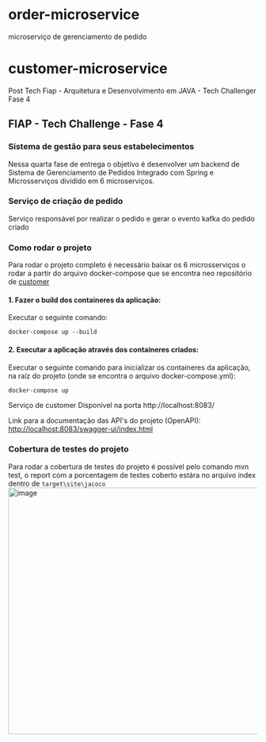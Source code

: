 # order-microservice
microserviço de gerenciamento de pedido

# customer-microservice
Post Tech Fiap - Arquitetura e Desenvolvimento em JAVA - Tech Challenger Fase 4

## FIAP - Tech Challenge - Fase 4

### Sistema de gestão para seus estabelecimentos

Nessa quarta fase de entrega o objetivo é desenvolver um backend de Sistema de Gerenciamento de Pedidos Integrado
com Spring e Microsserviços dividido em 6 microserviços.

### Serviço de criação de pedido  
Serviço responsável por realizar o pedido e gerar o evento kafka do pedido criado

### Como rodar o projeto
Para rodar o projeto completo é necessário baixar os 6 microsserviços o rodar a partir do arquivo docker-compose que se encontra neo repositório de [customer](https://github.com/MaiconFiuza/customer-microservice)

#### 1. Fazer o build dos containeres da aplicação:
Executar o seguinte comando:
    
    docker-compose up --build

#### 2. Executar a aplicação através dos containeres criados:
Executar o seguinte comando para inicializar os containeres da aplicação, na raíz do projeto (onde se encontra o arquivo docker-compose.yml):

    docker-compose up


Serviço de customer
Disponível na porta http://localhost:8083/

Link para a documentação das API's do projeto (OpenAPI):
[http://localhost:8083/swagger-ui/index.html](http://localhost:8080/swagger-ui/index.html)



### Cobertura de testes do projeto 
Para rodar a cobertura de testes do projeto é possível pelo comando mvn test, o report com a porcentagem de testes coberto estára no arquivo index dentro de `target\site\jacoco`
<img width="1224" height="497" alt="image" src="https://github.com/user-attachments/assets/0bfa37ab-183d-423e-8439-607d72751726" />




